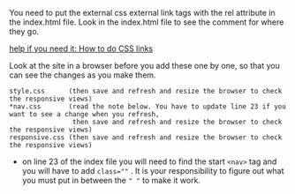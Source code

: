 You need to put the external css external link tags with the rel attribute
in the index.html file. Look in the index.html file to see the comment for where they go.

[help if you need it: How to do CSS links](http://www.w3schools.com/css/css_howto.asp)

Look at the site in a browser before you add these one by one, so that you can see the changes as you make them.

```
style.css      (then save and refresh and resize the browser to check the responsive views)
*nav.css       (read the note below. You have to update line 23 if you want to see a change when you refresh,
                then save and refresh and resize the browser to check the responsive views)
responsive.css (then save and refresh and resize the browser to check the responsive views)

```

* on line 23 of the index file you will need to find the start ```<nav>``` tag and you will have to add ```class=""``` . It is your responsibility to figure out what you must put in between the ```" "``` to make it work.

